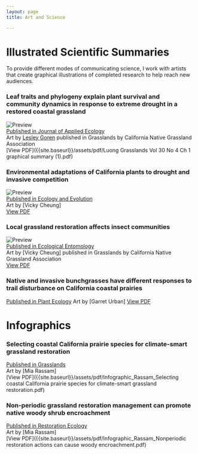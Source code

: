 ```yaml
---
layout: page
title: Art and Science

---
```


# Illustrated Scientific Summaries
To provide different modes of communicating science, I work with artists that create graphical illustrations of completed research to help reach new audiences.

###  Leaf traits and phylogeny explain plant survival and community dynamics in response to extreme drought in a restored coastal grassland  
![Preview]({{site.baseurl}}/assets/img/CP_ConclusionSq250.jpg)  
[Published in Journal of Applied Ecology](https://doi.org/10.1111/1365-2664.13909)  
Art by [Lesley Goren](https://www.lesleygoren.com/) published in Grasslands by California Native Grassland Association  
[View PDF]({{site.baseurl}}/assets/pdf/Luong Grasslands Vol 30 No 4 Ch 1 graphical summary (1).pdf)  

### Environmental adaptations of California plants to drought and invasive competition  
![Preview]({{site.baseurl}}/assets/img/CompReleasePreview250.jpg)  
[Published in Ecology and Evolution](https://doi.org/10.1002/ece3.8773)  
Art by [Vicky Cheung]  
[View PDF]({{site.baseurl}}/assets/pdf/VickyCheung_EnvAdaptationsofCAPlants.pdf)  

### Local grassland restoration affects insect communities  
![Preview]({{site.baseurl}}/assets/img/LGRAICPreview250.jpg)  
[Published in Ecological Entomology](https://doi.org/10.1111/een.12721)  
Art by [Vicky Cheung]  published in Grasslands by California Native Grassland Association  
[View PDF]({{site.baseurl}}/assets/pdf/VickyCheung_Localgrasslandrestorationaffectsinsects.pdf)  

### Native and invasive bunchgrasses have different responses to trail disturbance on California coastal prairies
[Published in Plant Ecology](https://doi.org/10.1007/s11258-022-01284-z)
Art by [Garret Urban]
[View PDF]({{site.baseurl}}/assets/pdf/TrailDisturbance-GarretUrban.pdf)


# Infographics

### Selecting coastal California prairie species for climate-smart grassland restoration  
[Published in Grasslands](https://justinluong.com/assets/pdf/Luong&Loik2021Grasslands.pdf)  
Art by [Mia Rassam]  
[View PDF]({{site.baseurl}}/assets/pdf/Infographic_Rassam_Selecting coastal California prairie species for climate-smart grassland restoration.pdf)  

### Non-periodic grassland restoration management can promote native woody shrub encroachment
[Published in Restoration Ecology](https://doi.org/10.1111/rec.13650)  
Art by [Mia Rassam]  
[View PDF]({{site.baseurl}}/assets/pdf/Infographic_Rassam_Nonperiodic restoration actions can cause woody encroachment.pdf)  



